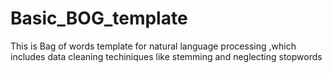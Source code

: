 # Basic_BOG_template
This is Bag of words template for natural language processing ,which includes data cleaning techiniques like stemming and neglecting stopwords
